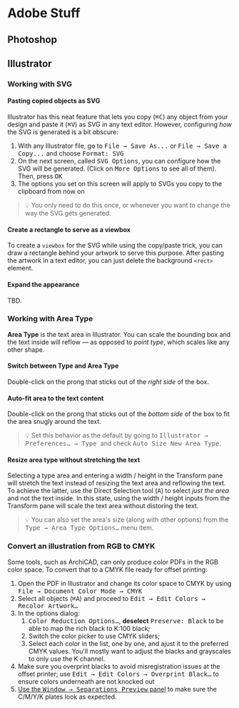 # Adobe Stuff

## Photoshop

## Illustrator

### Working with SVG

#### Pasting copied objects as SVG

Illustrator has this neat feature that lets you copy (<kbd>⌘C</kbd>) any object from your design and paste it (<kbd>⌘V</kbd>) as SVG in any text editor. However, configuring _how_ the SVG is generated is a bit obscure:

1. With any Illustrator file, go to <kbd>File → Save As...</kbd> or <kbd>File → Save a Copy...</kbd> and choose <kbd>Format: SVG</kbd>
2. On the next screen, called <kbd>SVG Options</kbd>, you can configure how the SVG will be generated. (Click on <kbd>More Options</kbd> to see all of them). Then, press <kbd>OK</kbd>
3. The options you set on this screen will apply to SVGs you copy to the clipboard from now on

> 💡 You only need to do this once, or whenever you want to change the way the SVG gets generated.

#### Create a rectangle to serve as a viewbox

To create a `viewbox` for the SVG while using the copy/paste trick, you can draw a rectangle behind your artwork to serve this purpose. After pasting the artwork in a text editor, you can just delete the background `<rect>` element.

#### Expand the appearance

TBD.


### Working with Area Type

__Area Type__ is the text area in Illustrator. You can scale the bounding box and the text inside will reflow — as opposed to _point type_, which scales like any other shape. 

#### Switch between Type and Area Type

Double-click on the prong that sticks out of the _right side_ of the box.

#### Auto-fit area to the text content

Double-click on the prong that sticks out of the _bottom side_ of the box to fit the area snugly around the text.

> 💡 Set this behavior as the default by going to <kbd>Illustrator → Preferences… → Type </kbd> and check <kbd>Auto Size New Area Type</kbd>.

#### Resize area type without stretching the text

Selecting a type area and entering a width / height in the Transform pane will stretch the text instead of resizing the text area and reflowing the text. To achieve the latter, use the Direct Selection tool (<kbd>A</kbd>) to select _just the area_ and not the text inside. In this state, using the width / height inputs from the Transform pane will scale the text area without distoring the text. 

> 💡 You can also set the area's size (along with other options) from the <kbd>Type → Area Type Options…</kbd> menu item.

### Convert an illustration from RGB to CMYK

Some tools, such as ArchiCAD, can only produce color PDFs in the RGB color space. To convert that to a CMYK file ready for offset printing:

1. Open the PDF in Illustrator and change its color space to CMYK by using <kbd>File → Document Color Mode → CMYK</kbd>
2. Select all objects (<kbd>⌘A</kbd>) and proceed to <kbd>Edit → Edit Colors → Recolor Artwork…</kbd>
3. In the options dialog:
	1. <kbd>Color Reduction Options…</kbd>, __deselect__ <kbd>Preserve: Black</kbd> to be able to map the rich black to K:100 black;
	2. Switch the color picker to use CMYK sliders;
	3. Select each color in the list, one by one, and ajust it to the preferred CMYK values. You'll mostly want to adjust the blacks and grayscales to only use the K channel.
4. Make sure you overprint blacks to avoid misregistration issues at the offset printer; use <kbd>Edit → Edit Colors → Overprint Black…</kbd> to ensure colors underneath are not knocked out
5. [Use the <kbd>Window → Separations Preview</kbd> panel](https://helpx.adobe.com/illustrator/using/printing-color-separations.html) to make sure the C/M/Y/K plates look as expected.


